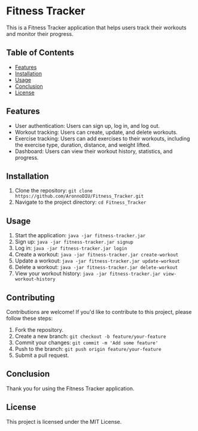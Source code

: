 # Fitness Tracker

This is a Fitness Tracker application that helps users track their workouts and monitor their progress.

## Table of Contents

- [Features](#features)
- [Installation](#installation)
- [Usage](#usage)
- [Conclusion](#conclusion)
- [License](#license)

## Features

- User authentication: Users can sign up, log in, and log out.
- Workout tracking: Users can create, update, and delete workouts.
- Exercise tracking: Users can add exercises to their workouts, including the exercise type, duration, distance, and
  weight lifted.
- Dashboard: Users can view their workout history, statistics, and progress.

## Installation

1. Clone the repository: `git clone https://github.com/AronnoDIU/Fitness_Tracker.git`
2. Navigate to the project directory: `cd Fitness_Tracker`

## Usage

1. Start the application: `java -jar fitness-tracker.jar`
2. Sign up: `java -jar fitness-tracker.jar signup`
3. Log in: `java -jar fitness-tracker.jar login`
4. Create a workout: `java -jar fitness-tracker.jar create-workout`
5. Update a workout: `java -jar fitness-tracker.jar update-workout`
6. Delete a workout: `java -jar fitness-tracker.jar delete-workout`
7. View your workout history: `java -jar fitness-tracker.jar view-workout-history`

## Contributing

Contributions are welcome! If you'd like to contribute to this project, please follow these steps:

1. Fork the repository.
2. Create a new branch: `git checkout -b feature/your-feature`
3. Commit your changes: `git commit -m 'Add some feature'`
4. Push to the branch: `git push origin feature/your-feature`
5. Submit a pull request.

## Conclusion

Thank you for using the Fitness Tracker application.

## License

This project is licensed under the MIT License.